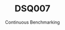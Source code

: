 ---
layout: default
title: DSQ007
subtitle: Continuous Benchmarking
selected: TPC-DS
expanded: Benchmarking
benchmark: /individual_results/DSQ007.html
---